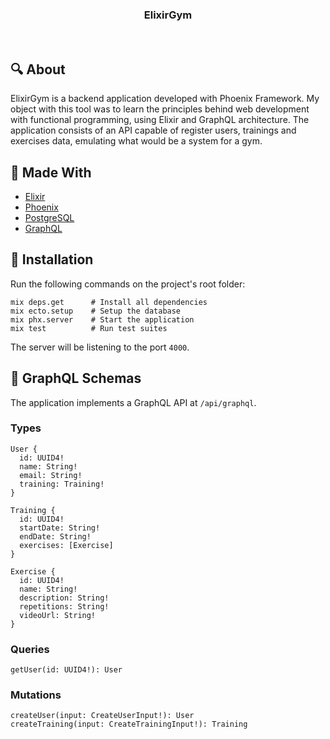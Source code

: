 <center>
  <h3><strong>ElixirGym</strong></h3>
</center>
</br>

## 🔍 About

ElixirGym is a backend application developed with Phoenix Framework. My object with this tool was to learn the principles behind web development with functional programming, using Elixir and GraphQL architecture. The application consists of an API capable of register users, trainings and exercises data, emulating what would be a system for a gym.

## 🔧 Made With

- [Elixir](https://elixir-lang.org/)
- [Phoenix](https://phoenixframework.org/)
- [PostgreSQL](https://www.postgresql.org/)
- [GraphQL](https://graphql.org/)

## 🔌 Installation

Run the following commands on the project's root folder:

```
mix deps.get      # Install all dependencies
mix ecto.setup    # Setup the database
mix phx.server    # Start the application
mix test          # Run test suites
```

The server will be listening to the port `4000`.

## 🎲 GraphQL Schemas

The application implements a GraphQL API at `/api/graphql`.

### Types

```
User {
  id: UUID4!
  name: String!
  email: String!
  training: Training!
}

Training {
  id: UUID4!
  startDate: String!
  endDate: String!
  exercises: [Exercise]
}

Exercise {
  id: UUID4!
  name: String!
  description: String!
  repetitions: String!
  videoUrl: String!
}
```

### Queries

```
getUser(id: UUID4!): User
```

### Mutations

```
createUser(input: CreateUserInput!): User
createTraining(input: CreateTrainingInput!): Training
```
